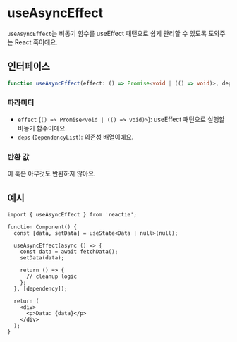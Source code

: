 # useAsyncEffect

`useAsyncEffect`는 비동기 함수를 useEffect 패턴으로 쉽게 관리할 수 있도록 도와주는 React 훅이에요.

## 인터페이스

```ts
function useAsyncEffect(effect: () => Promise<void | (() => void)>, deps?: DependencyList): void;
```

### 파라미터

- `effect` (`() => Promise<void | (() => void)>`): useEffect 패턴으로 실행할 비동기 함수이에요.
- `deps` (`DependencyList`): 의존성 배열이에요.

### 반환 값

이 훅은 아무것도 반환하지 않아요.

## 예시

```tsx
import { useAsyncEffect } from 'reactie';

function Component() {
  const [data, setData] = useState<Data | null>(null);

  useAsyncEffect(async () => {
    const data = await fetchData();
    setData(data);

    return () => {
      // cleanup logic
    };
  }, [dependency]);

  return (
    <div>
      <p>Data: {data}</p>
    </div>
  );
}
```

